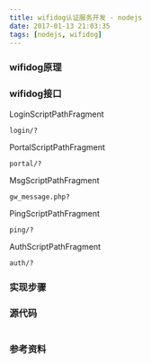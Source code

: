 ```yaml
---
title: wifidog认证服务开发 - nodejs
date: 2017-01-13 21:03:35
tags: [nodejs, wifidog]
---
```


### wifidog原理

### wifidog接口
LoginScriptPathFragment
```
login/?
```
PortalScriptPathFragment
```
portal/?
```
MsgScriptPathFragment
```
gw_message.php?
```
PingScriptPathFragment
```
ping/?
```
AuthScriptPathFragment
```
auth/?
```

### 实现步骤

### 源代码
```

```


### 参考资料
